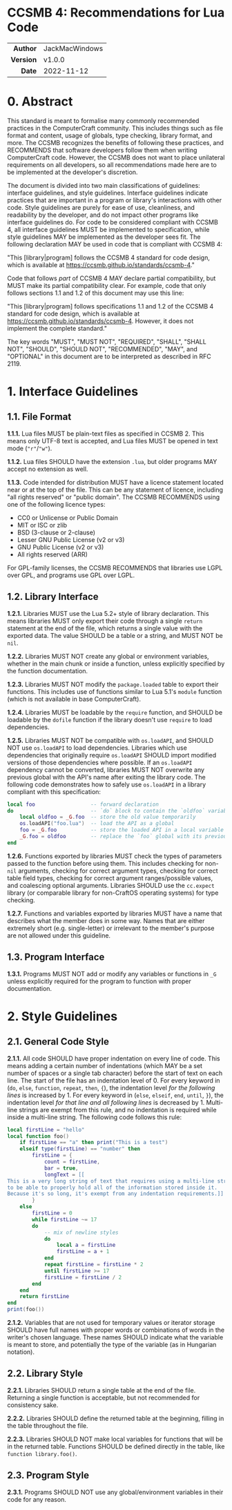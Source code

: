 # CCSMB 4: Recommendations for Lua Code
| | |
|-:|:-|
| **Author** | JackMacWindows |
| **Version** | v1.0.0 |
| **Date** | 2022-11-12 |

# 0. Abstract
This standard is meant to formalise many commonly recommended practices in the ComputerCraft community. This includes things such as file format and content, usage of globals, type checking, library format, and more. The CCSMB recognizes the benefits of following these practices, and RECOMMENDS that software developers follow them when writing ComputerCraft code. However, the CCSMB does not want to place unilateral requirements on all developers, so all recommendations made here are to be implemented at the developer's discretion.

The document is divided into two main classifications of guidelines: interface guidelines, and style guidelines. Interface guidelines indicate practices that are important in a program or library's interactions with other code. Style guidelines are purely for ease of use, cleanliness, and readability by the developer, and do not impact other programs like interface guidelines do. For code to be considered compliant with CCSMB 4, all interface guidelines MUST be implemented to specification, while style guidelines MAY be implemented as the developer sees fit. The following declaration MAY be used in code that is compliant with CCSMB 4:

"This [library|program] follows the CCSMB 4 standard for code design, which is available at https://ccsmb.github.io/standards/ccsmb-4."

Code that follows *part* of CCSMB 4 MAY declare partial compatibility, but MUST make its partial compatibility clear. For example, code that only follows sections 1.1 and 1.2 of this document may use this line:

"This [library|program] follows specifications 1.1 and 1.2 of the CCSMB 4 standard for code design, which is available at https://ccsmb.github.io/standards/ccsmb-4. However, it does not implement the complete standard."

The key words "MUST", "MUST NOT", "REQUIRED", "SHALL", "SHALL NOT", "SHOULD", "SHOULD NOT", "RECOMMENDED", "MAY", and "OPTIONAL" in this document are to be interpreted as described in RFC 2119.

# 1. Interface Guidelines

## 1.1. File Format
**1.1.1.** Lua files MUST be plain-text files as specified in CCSMB 2. This means only UTF-8 text is accepted, and Lua files MUST be opened in text mode (`"r"`/`"w"`).

**1.1.2.** Lua files SHOULD have the extension `.lua`, but older programs MAY accept no extension as well.

**1.1.3.** Code intended for distribution MUST have a licence statement located near or at the top of the file. This can be any statement of licence, including "all rights reserved" or "public domain". The CCSMB RECOMMENDS using one of the following licence types:

* CC0 or Unlicense or Public Domain
* MIT or ISC or zlib
* BSD (3-clause or 2-clause)
* Lesser GNU Public License (v2 or v3)
* GNU Public License (v2 or v3)
* All rights reserved (ARR)

For GPL-family licenses, the CCSMB RECOMMENDS that libraries use LGPL over GPL, and programs use GPL over LGPL.

## 1.2. Library Interface
**1.2.1.** Libraries MUST use the Lua 5.2+ style of library declaration. This means libraries MUST only export their code through a single `return` statement at the end of the file, which returns a single value with the exported data. The value SHOULD be a table or a string, and MUST NOT be `nil`.

**1.2.2.** Libraries MUST NOT create any global or environment variables, whether in the main chunk or inside a function, unless explicitly specified by the function documentation.

**1.2.3.** Libraries MUST NOT modify the `package.loaded` table to export their functions. This includes use of functions similar to Lua 5.1's `module` function (which is not available in base ComputerCraft).

**1.2.4.** Libraries MUST be loadable by the `require` function, and SHOULD be loadable by the `dofile` function if the library doesn't use `require` to load dependencies.

**1.2.5.** Libraries MUST NOT be compatible with `os.loadAPI`, and SHOULD NOT use `os.loadAPI` to load dependencies. Libraries which use dependencies that originally require `os.loadAPI` SHOULD import modified versions of those dependencies where possible. If an `os.loadAPI` dependency cannot be converted, libraries MUST NOT overwrite any previous global with the API's name after exiting the library code. The following code demonstrates how to safely use `os.loadAPI` in a library compliant with this specification:

```lua
local foo                  -- forward declaration
do                         -- `do` block to contain the `oldfoo` variable
    local oldfoo = _G.foo  -- store the old value temporarily
    os.loadAPI("foo.lua")  -- load the API as a global
    foo = _G.foo           -- store the loaded API in a local variable
    _G.foo = oldfoo        -- replace the `foo` global with its previous value (which may be `nil`)
end
```

**1.2.6.** Functions exported by libraries MUST check the types of parameters passed to the function before using them. This includes checking for non-`nil` arguments, checking for correct argument types, checking for correct table field types, checking for correct argument ranges/possible values, and coalescing optional arguments. Libraries SHOULD use the `cc.expect` library (or comparable library for non-CraftOS operating systems) for type checking.

**1.2.7.** Functions and variables exported by libraries MUST have a name that describes what the member does in some way. Names that are either extremely short (e.g. single-letter) or irrelevant to the member's purpose are not allowed under this guideline.

## 1.3. Program Interface
**1.3.1.** Programs MUST NOT add or modify any variables or functions in `_G` unless explicitly required for the program to function with proper documentation.

# 2. Style Guidelines

## 2.1. General Code Style
**2.1.1.** All code SHOULD have proper indentation on every line of code. This means adding a certain number of indentations (which MAY be a set number of spaces or a single tab character) before the start of text on each line. The start of the file has an indentation level of 0. For every keyword in (`do`, `else`, `function`, `repeat`, `then`, `{`), the indentation level *for the following lines* is increased by 1. For every keyword in (`else`, `elseif`, `end`, `until`, `}`), the indentation level *for that line and all following lines* is decreased by 1. Multi-line strings are exempt from this rule, and no indentation is required while inside a multi-line string. The following code follows this rule:

```lua
local firstLine = "hello"
local function foo()
    if firstLine == "a" then print("This is a test")
    elseif type(firstLine) == "number" then
        firstLine = {
            count = firstLine,
            bar = true,
            longText = [[
This is a very long string of text that requires using a multi-line string
to be able to properly hold all of the information stored inside it.
Because it's so long, it's exempt from any indentation requirements.]]
        }
    else
        firstLine = 0
        while firstLine ~= 17
        do
            -- mix of newline styles
            do
                local a = firstLine
                firstLine = a + 1
            end
            repeat firstLine = firstLine * 2
            until firstLine >= 17
            firstLine = firstLine / 2
        end
    end
    return firstLine
end
print(foo())
```

**2.1.2.** Variables that are not used for temporary values or iterator storage SHOULD have full names with proper words or combinations of words in the writer's chosen language. These names SHOULD indicate what the variable is meant to store, and potentially the type of the variable (as in Hungarian notation).

## 2.2. Library Style
**2.2.1.** Libraries SHOULD return a single table at the end of the file. Returning a single function is acceptable, but not recommended for consistency sake.

**2.2.2.** Libraries SHOULD define the returned table at the beginning, filling in the table throughout the file.

**2.2.3.** Libraries SHOULD NOT make local variables for functions that will be in the returned table. Functions SHOULD be defined directly in the table, like `function library.foo()`.

## 2.3. Program Style
**2.3.1.** Programs SHOULD NOT use any global/environment variables in their code for any reason. 
